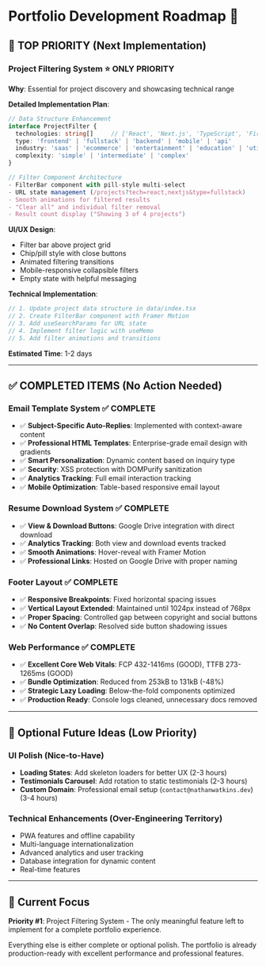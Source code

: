 # Portfolio Development Roadmap 🚀

## 🎯 **TOP PRIORITY** (Next Implementation)

### **Project Filtering System** ⭐ ONLY PRIORITY
**Why**: Essential for project discovery and showcasing technical range

**Detailed Implementation Plan**:
```typescript
// Data Structure Enhancement
interface ProjectFilter {
  technologies: string[]     // ['React', 'Next.js', 'TypeScript', 'Firebase']
  type: 'frontend' | 'fullstack' | 'backend' | 'mobile' | 'api'
  industry: 'saas' | 'ecommerce' | 'entertainment' | 'education' | 'utility'
  complexity: 'simple' | 'intermediate' | 'complex'
}

// Filter Component Architecture
- FilterBar component with pill-style multi-select
- URL state management (/projects?tech=react,nextjs&type=fullstack)
- Smooth animations for filtered results
- "Clear all" and individual filter removal
- Result count display ("Showing 3 of 4 projects")
```

**UI/UX Design**:
- Filter bar above project grid
- Chip/pill style with close buttons
- Animated filtering transitions
- Mobile-responsive collapsible filters
- Empty state with helpful messaging

**Technical Implementation**:
```typescript
// 1. Update project data structure in data/index.tsx
// 2. Create FilterBar component with Framer Motion
// 3. Add useSearchParams for URL state
// 4. Implement filter logic with useMemo
// 5. Add filter animations and transitions
```

**Estimated Time**: 1-2 days

---

## ✅ **COMPLETED ITEMS** (No Action Needed)

### **Email Template System** ✅ COMPLETE
- ✅ **Subject-Specific Auto-Replies**: Implemented with context-aware content
- ✅ **Professional HTML Templates**: Enterprise-grade email design with gradients
- ✅ **Smart Personalization**: Dynamic content based on inquiry type
- ✅ **Security**: XSS protection with DOMPurify sanitization
- ✅ **Analytics Tracking**: Full email interaction tracking
- ✅ **Mobile Optimization**: Table-based responsive email layout

### **Resume Download System** ✅ COMPLETE
- ✅ **View & Download Buttons**: Google Drive integration with direct download
- ✅ **Analytics Tracking**: Both view and download events tracked
- ✅ **Smooth Animations**: Hover-reveal with Framer Motion
- ✅ **Professional Links**: Hosted on Google Drive with proper naming

### **Footer Layout** ✅ COMPLETE
- ✅ **Responsive Breakpoints**: Fixed horizontal spacing issues
- ✅ **Vertical Layout Extended**: Maintained until 1024px instead of 768px
- ✅ **Proper Spacing**: Controlled gap between copyright and social buttons
- ✅ **No Content Overlap**: Resolved side button shadowing issues

### **Web Performance** ✅ COMPLETE
- ✅ **Excellent Core Web Vitals**: FCP 432-1416ms (GOOD), TTFB 273-1265ms (GOOD)
- ✅ **Bundle Optimization**: Reduced from 253kB to 131kB (-48%)
- ✅ **Strategic Lazy Loading**: Below-the-fold components optimized
- ✅ **Production Ready**: Console logs cleaned, unnecessary docs removed

---

## 📝 **Optional Future Ideas** (Low Priority)

### **UI Polish** (Nice-to-Have)
- **Loading States**: Add skeleton loaders for better UX (2-3 hours)
- **Testimonials Carousel**: Add rotation to static testimonials (2-3 hours)
- **Custom Domain**: Professional email setup (`contact@nathanwatkins.dev`) (3-4 hours)

### **Technical Enhancements** (Over-Engineering Territory)
- PWA features and offline capability
- Multi-language internationalization
- Advanced analytics and user tracking
- Database integration for dynamic content
- Real-time features

---

## 🎯 **Current Focus**
**Priority #1**: Project Filtering System - The only meaningful feature left to implement for a complete portfolio experience.

Everything else is either complete or optional polish. The portfolio is already production-ready with excellent performance and professional features.